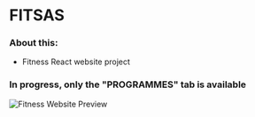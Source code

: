 # FITSAS
### About this:
 * Fitness React website project 

### In progress, only the "PROGRAMMES" tab is available
![Fitness Website Preview](https://img15.hostingpics.net/pics/506798FireShotCapture8ReactApphttplocalhost3000.png)
